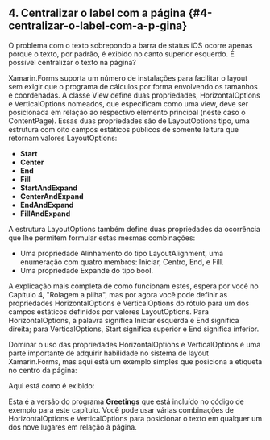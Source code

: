## 4\. Centralizar o label com a página {#4-centralizar-o-label-com-a-p-gina}

O problema com o texto sobrepondo a barra de status iOS ocorre apenas porque o texto, por padrão, é exibido no canto superior esquerdo. É possível centralizar o texto na página?

Xamarin.Forms suporta um número de instalações para facilitar o layout sem exigir que o programa de cálculos por forma envolvendo os tamanhos e coordenadas. A classe View define duas propriedades, HorizontalOptions e VerticalOptions nomeados, que especificam como uma view, deve ser posicionada em relação ao respectivo elemento principal (neste caso o ContentPage). Essas duas propriedades são de LayoutOptions tipo, uma estrutura com oito campos estáticos públicos de somente leitura que retornam valores LayoutOptions:

*   **Start**
*   **Center**
*   **End**
*   **Fill**
*   **StartAndExpand**
*   **CenterAndExpand**
*   **EndAndExpand**
*   **FillAndExpand**

A estrutura LayoutOptions também define duas propriedades da ocorrência que lhe permitem formular estas mesmas combinações:

*   Uma propriedade Alinhamento do tipo LayoutAlignment, uma enumeração com quatro membros: Iniciar, Centro, End, e Fill.
*   Uma propriedade Expande do tipo bool.

A explicação mais completa de como funcionam estes, espera por você no Capítulo 4, &quot;Rolagem a pilha&quot;, mas por agora você pode definir as propriedades HorizontalOptions e VerticalOptions do rótulo para um dos campos estáticos definidos por valores LayoutOptions. Para HorizontalOptions, a palavra significa Iniciar esquerda e End significa direita; para VerticalOptions, Start significa superior e End significa inferior.

Dominar o uso das propriedades HorizontalOptions e VerticalOptions é uma parte importante de adquirir habilidade no sistema de layout Xamarin.Forms, mas aqui está um exemplo simples que posiciona a etiqueta no centro da página:

Aqui está como é exibido:

Esta é a versão do programa **Greetings** que está incluído no código de exemplo para este capítulo. Você pode usar várias combinações de HorizontalOptions e VerticalOptions para posicionar o texto em qualquer um dos nove lugares em relação à página.